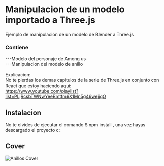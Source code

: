 # Manipulacion de un modelo importado a Three.js
Ejemplo de manipulacion de un modelo de Blender a Three.js 

### Contiene 
---Modelo del personaje de Among us \
---Manipulacion del modelo de anillo \
<br />
Explicacion:  
No te pierdas los demas capitulos de la serie de Three.js en conjunto con React que estoy haciendo aqui:  
https://www.youtube.com/playlist?list=PLjRcsbTWNwYeeBmtfm9X1Mn5g46wejigO 

## Instalacion 
No te olvides de ejecutar el comando $ npm install , una vez hayas descargado el proyecto c: 

## Cover
![Anillos Cover]()
